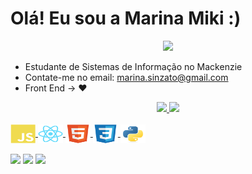 ### <h1>Olá! Eu sou a Marina Miki :) </h1> 
<div align="center">
<img width="200em" src="https://user-images.githubusercontent.com/64978999/200712934-2b104962-f587-4adf-a638-dfebc40bcaf9.jpg">
</div>

- Estudante de Sistemas de Informação no Mackenzie
- Contate-me no email: marina.sinzato@gmail.com 
- Front End -> ❤️ 

<div align="center">
  <a href="https://github.com/marinasinzato">
  <img height="180em" src="https://github-readme-stats.vercel.app/api?username=marinasinzato&show_icons=true&theme=dracula&include_all_commits=true&count_private=true"/>
  <img height="180em" src="https://github-readme-stats.vercel.app/api/top-langs/?username=marinasinzato&layout=compact&langs_count=7&theme=dracula"/>
</div>
  
  <div style="display: inline_block"><br>
  <img align="center" alt="Marina-Js" height="30" width="40" src="https://raw.githubusercontent.com/devicons/devicon/master/icons/javascript/javascript-plain.svg">
  <img align="center" alt="Marina-React" height="30" width="40" src="https://raw.githubusercontent.com/devicons/devicon/master/icons/react/react-original.svg">
  <img align="center" alt="Marina-HTML5" height="30" width="40" src="https://raw.githubusercontent.com/devicons/devicon/master/icons/html5/html5-original.svg">
  <img align="center" alt="Marina-CSS3" height="30" width="40" src="https://raw.githubusercontent.com/devicons/devicon/master/icons/css3/css3-original.svg">
  <img align="center" alt="Marina-Python" height="30" width="40" src="https://raw.githubusercontent.com/devicons/devicon/master/icons/python/python-original.svg">
</div>
 
  <br>
  
  <div>
    <a href="https://instagram.com/marina.sinzato" target="_blank"><img src="https://img.shields.io/badge/-Instagram-%23E4405F?style=for-the-badge&logo=instagram&logoColor=white" target="_blank"></a>
    <a href = "mailto:marina.sinzato@gmail.com"><img src="https://img.shields.io/badge/-Gmail-%23333?style=for-the-badge&logo=gmail&logoColor=white" target="_blank"></a>
  <a href="https://www.linkedin.com/in/marina-sinzato-a333041b1/" target="_blank"><img src="https://img.shields.io/badge/-LinkedIn-%230077B5?style=for-the-badge&logo=linkedin&logoColor=white" target="_blank"></a> 

